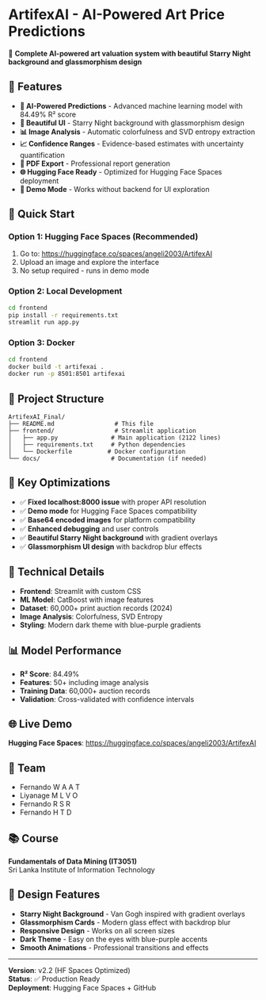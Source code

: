 # ArtifexAI - AI-Powered Art Price Predictions

🎨 **Complete AI-powered art valuation system with beautiful Starry Night background and glassmorphism design**

## 🌟 Features

- **🧠 AI-Powered Predictions** - Advanced machine learning model with 84.49% R² score
- **🎨 Beautiful UI** - Starry Night background with glassmorphism design
- **📊 Image Analysis** - Automatic colorfulness and SVD entropy extraction
- **📈 Confidence Ranges** - Evidence-based estimates with uncertainty quantification
- **📄 PDF Export** - Professional report generation
- **🌐 Hugging Face Ready** - Optimized for Hugging Face Spaces deployment
- **🔧 Demo Mode** - Works without backend for UI exploration

## 🚀 Quick Start

### Option 1: Hugging Face Spaces (Recommended)
1. Go to: https://huggingface.co/spaces/angeli2003/ArtifexAI
2. Upload an image and explore the interface
3. No setup required - runs in demo mode

### Option 2: Local Development
```bash
cd frontend
pip install -r requirements.txt
streamlit run app.py
```

### Option 3: Docker
```bash
cd frontend
docker build -t artifexai .
docker run -p 8501:8501 artifexai
```

## 📁 Project Structure

```
ArtifexAI_Final/
├── README.md                 # This file
├── frontend/                 # Streamlit application
│   ├── app.py               # Main application (2122 lines)
│   ├── requirements.txt     # Python dependencies
│   └── Dockerfile          # Docker configuration
└── docs/                    # Documentation (if needed)
```

## 🎯 Key Optimizations

- ✅ **Fixed localhost:8000 issue** with proper API resolution
- ✅ **Demo mode** for Hugging Face Spaces compatibility
- ✅ **Base64 encoded images** for platform compatibility
- ✅ **Enhanced debugging** and user controls
- ✅ **Beautiful Starry Night background** with gradient overlays
- ✅ **Glassmorphism UI design** with backdrop blur effects

## 🔧 Technical Details

- **Frontend**: Streamlit with custom CSS
- **ML Model**: CatBoost with image features
- **Dataset**: 60,000+ print auction records (2024)
- **Image Analysis**: Colorfulness, SVD Entropy
- **Styling**: Modern dark theme with blue-purple gradients

## 📊 Model Performance

- **R² Score**: 84.49%
- **Features**: 50+ including image analysis
- **Training Data**: 60,000+ auction records
- **Validation**: Cross-validated with confidence intervals

## 🌐 Live Demo

**Hugging Face Spaces**: https://huggingface.co/spaces/angeli2003/ArtifexAI

## 👥 Team

- Fernando W A A T
- Liyanage M L V O  
- Fernando R S R
- Fernando H T D

## 📚 Course

**Fundamentals of Data Mining (IT3051)**  
Sri Lanka Institute of Information Technology

## 🎨 Design Features

- **Starry Night Background** - Van Gogh inspired with gradient overlays
- **Glassmorphism Cards** - Modern glass effect with backdrop blur
- **Responsive Design** - Works on all screen sizes
- **Dark Theme** - Easy on the eyes with blue-purple accents
- **Smooth Animations** - Professional transitions and effects

---

**Version**: v2.2 (HF Spaces Optimized)  
**Status**: ✅ Production Ready  
**Deployment**: Hugging Face Spaces + GitHub